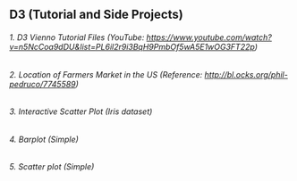 ## D3 (Tutorial and Side Projects)
###### 1. D3 Vienno Tutorial Files (YouTube: https://www.youtube.com/watch?v=n5NcCoa9dDU&list=PL6il2r9i3BqH9PmbOf5wA5E1wOG3FT22p)
###### 2. Location of Farmers Market in the US (Reference: http://bl.ocks.org/phil-pedruco/7745589)
###### 3. Interactive Scatter Plot (Iris dataset)
###### 4. Barplot (Simple)
###### 5. Scatter plot (Simple)
